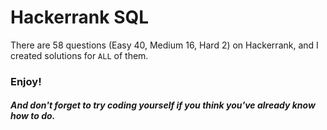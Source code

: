 Hackerrank SQL
=

There are 58 questions (Easy 40, Medium 16, Hard 2) on Hackerrank, and I created solutions for `ALL` of them.

### Enjoy!

##### And don't forget to try coding yourself if you think you've already know how to do.
